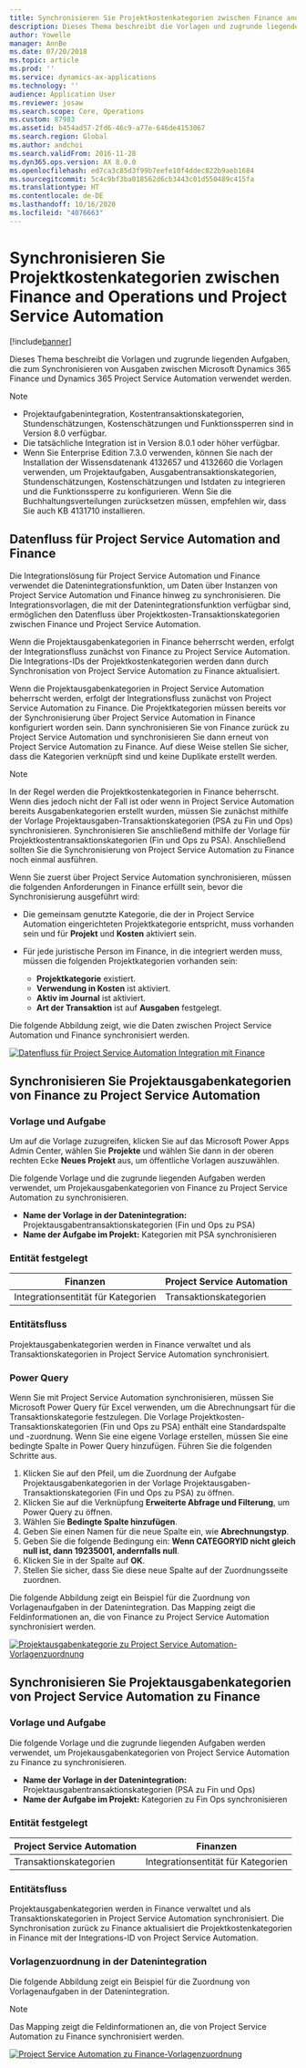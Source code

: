 ```yaml
---
title: Synchronisieren Sie Projektkostenkategorien zwischen Finance and Operations und Project Service Automation
description: Dieses Thema beschreibt die Vorlagen und zugrunde liegenden Aufgaben, die zum Synchronisieren von Projektkostenkategorien zwischen Microsoft Dynamics 365 Finance und Dynamics 365 Project Service Automation verwendet werden.
author: Yowelle
manager: AnnBe
ms.date: 07/20/2018
ms.topic: article
ms.prod: ''
ms.service: dynamics-ax-applications
ms.technology: ''
audience: Application User
ms.reviewer: josaw
ms.search.scope: Core, Operations
ms.custom: 87983
ms.assetid: b454ad57-2fd6-46c9-a77e-646de4153067
ms.search.region: Global
ms.author: andchoi
ms.search.validFrom: 2016-11-28
ms.dyn365.ops.version: AX 8.0.0
ms.openlocfilehash: ed7ca3c85d3f99b7eefe10f4ddec822b9aeb1684
ms.sourcegitcommit: 5c4c9bf3ba018562d6cb3443c01d550489c415fa
ms.translationtype: HT
ms.contentlocale: de-DE
ms.lasthandoff: 10/16/2020
ms.locfileid: "4076663"
---
```

# <a name="synchronize-project-expense-categories-between-finance-and-operations-and-project-service-automation"></a>Synchronisieren Sie Projektkostenkategorien zwischen Finance and Operations und Project Service Automation

[!include[banner](../includes/banner.md)]

Dieses Thema beschreibt die Vorlagen und zugrunde liegenden Aufgaben, die zum Synchronisieren von Ausgaben zwischen Microsoft Dynamics 365 Finance und Dynamics 365 Project Service Automation verwendet werden.

> [!NOTE]
> - Projektaufgabenintegration, Kostentransaktionskategorien, Stundenschätzungen, Kostenschätzungen und Funktionssperren sind in Version 8.0 verfügbar.
> - Die tatsächliche Integration ist in Version 8.0.1 oder höher verfügbar.
> - Wenn Sie Enterprise Edition 7.3.0 verwenden, können Sie nach der Installation der Wissensdatenank 4132657 und 4132660 die Vorlagen verwenden, um Projektaufgaben, Ausgabentransaktionskategorien, Stundenschätzungen, Kostenschätzungen und Istdaten zu integrieren und die Funktionssperre zu konfigurieren. Wenn Sie die Buchhaltungsverteilungen zurücksetzen müssen, empfehlen wir, dass Sie auch KB 4131710 installieren.

## <a name="data-flow-for-project-service-automation-and-finance"></a>Datenfluss für Project Service Automation and Finance

Die Integrationslösung für Project Service Automation und Finance verwendet die Datenintegrationsfunktion, um Daten über Instanzen von Project Service Automation und Finance hinweg zu synchronisieren. Die Integrationsvorlagen, die mit der Datenintegrationsfunktion verfügbar sind, ermöglichen den Datenfluss über Projektkosten-Transaktionskategorien zwischen Finance und Project Service Automation.

Wenn die Projektausgabenkategorien in Finance beherrscht werden, erfolgt der Integrationsfluss zunächst von Finance zu Project Service Automation. Die Integrations-IDs der Projektkostenkategorien werden dann durch Synchronisation von Project Service Automation zu Finance aktualisiert.

Wenn die Projektausgabenkategorien in Project Service Automation beherrscht werden, erfolgt der Integrationsfluss zunächst von Project Service Automation zu Finance. Die Projektkategorien müssen bereits vor der Synchronisierung über Project Service Automation in Finance konfiguriert worden sein. Dann synchronisieren Sie von Finance zurück zu Project Service Automation und synchronisieren Sie dann erneut von Project Service Automation zu Finance. Auf diese Weise stellen Sie sicher, dass die Kategorien verknüpft sind und keine Duplikate erstellt werden.

> [!NOTE]
> In der Regel werden die Projektkostenkategorien in Finance beherrscht. Wenn dies jedoch nicht der Fall ist oder wenn in Project Service Automation bereits Ausgabenkategorien erstellt wurden, müssen Sie zunächst mithilfe der Vorlage Projektausgaben-Transaktionskategorien (PSA zu Fin und Ops) synchronisieren. Synchronisieren Sie anschließend mithilfe der Vorlage für Projektkostentransaktionskategorien (Fin und Ops zu PSA). Anschließend sollten Sie die Synchronisierung von Project Service Automation zu Finance noch einmal ausführen.
>
> Wenn Sie zuerst über Project Service Automation synchronisieren, müssen die folgenden Anforderungen in Finance erfüllt sein, bevor die Synchronisierung ausgeführt wird:
>
> - Die gemeinsam genutzte Kategorie, die der in Project Service Automation eingerichteten Projektkategorie entspricht, muss vorhanden sein und für **Projekt** und **Kosten** aktiviert sein.
> - Für jede juristische Person im Finance, in die integriert werden muss, müssen die folgenden Projektkategorien vorhanden sein:
>
>     - **Projektkategorie** existiert. 
>     - **Verwendung in Kosten** ist aktiviert.
>     - **Aktiv im Journal** ist aktiviert.
>     - **Art der Transaktion** ist auf **Ausgaben** festgelegt.

Die folgende Abbildung zeigt, wie die Daten zwischen Project Service Automation und Finance synchronisiert werden.

[![Datenfluss für Project Service Automation Integration mit Finance](./media/ProjectExpenseCategoriesFlow.png)](./media/ProjectExpenseCategoriesFlow.png)

## <a name="project-expense-category-synchronization-from-finance-to-project-service-automation"></a>Synchronisieren Sie Projektausgabenkategorien von Finance zu Project Service Automation

### <a name="template-and-task"></a>Vorlage und Aufgabe

Um auf die Vorlage zuzugreifen, klicken Sie auf das Microsoft Power Apps Admin Center, wählen Sie **Projekte** und wählen Sie dann in der oberen rechten Ecke **Neues Projekt** aus, um öffentliche Vorlagen auszuwählen.

Die folgende Vorlage und die zugrunde liegenden Aufgaben werden verwendet, um Projekausgabenkategorien von Finance zu Project Service Automation zu synchronisieren.

- **Name der Vorlage in der Datenintegration:** Projektausgabentransaktionskategorien (Fin und Ops zu PSA)
- **Name der Aufgabe im Projekt:** Kategorien mit PSA synchronisieren

### <a name="entity-set"></a>Entität festgelegt

| Finanzen                           | Project Service Automation |
|-----------------------------------|----------------------------|
| Integrationsentität für Kategorien | Transaktionskategorien     |

### <a name="entity-flow"></a>Entitätsfluss

Projektausgabenkategorien werden in Finance verwaltet und als Transaktionskategorien in Project Service Automation synchronisiert.

### <a name="power-query"></a>Power Query

Wenn Sie mit Project Service Automation synchronisieren, müssen Sie Microsoft Power Query für Excel verwenden, um die Abrechnungsart für die Transaktionskategorie festzulegen. Die Vorlage Projektkosten-Transaktionskategorien (Fin und Ops zu PSA) enthält eine Standardspalte und -zuordnung. Wenn Sie eine eigene Vorlage erstellen, müssen Sie eine bedingte Spalte in Power Query hinzufügen. Führen Sie die folgenden Schritte aus.

1. Klicken Sie auf den Pfeil, um die Zuordnung der Aufgabe Projektausgabenkategorien in der Vorlage Projektausgaben-Transaktionskategorien (Fin und Ops zu PSA) zu öffnen.
2. Klicken Sie auf die Verknüpfung **Erweiterte Abfrage und Filterung**, um Power Query zu öffnen.
2. Wählen Sie **Bedingte Spalte hinzufügen**.
3. Geben Sie einen Namen für die neue Spalte ein, wie **Abrechnungstyp**.
4. Geben Sie die folgende Bedingung ein: **Wenn CATEGORYID nicht gleich null ist, dann 19235001, andernfalls null**.
5. Klicken Sie in der Spalte auf **OK**.
6. Stellen Sie sicher, dass Sie diese neue Spalte auf der Zuordnungsseite zuordnen.

Die folgende Abbildung zeigt ein Beispiel für die Zuordnung von Vorlagenaufgaben in der Datenintegration. Das Mapping zeigt die Feldinformationen an, die von Finance zu Project Service Automation synchronisiert werden.

[![Projektausgabenkategorie zu Project Service Automation-Vorlagenzuordnung](./media/ProjectExpenseCategoriesToPSAMapping.jpg)](./media/ProjectExpenseCategoriesToPSAMapping.jpg)

## <a name="project-expense-category-synchronization-from-project-service-automation-to-finance"></a>Synchronisieren Sie Projektausgabenkategorien von Project Service Automation zu Finance

### <a name="template-and-task"></a>Vorlage und Aufgabe

Die folgende Vorlage und die zugrunde liegenden Aufgaben werden verwendet, um Projekausgabenkategorien von Project Service Automation zu Finance zu synchronisieren.

- **Name der Vorlage in der Datenintegration:** Projektausgabentransaktionskategorien (PSA zu Fin und Ops)
- **Name der Aufgabe im Projekt:** Kategorien zu Fin Ops synchronisieren

### <a name="entity-set"></a>Entität festgelegt

| Project Service Automation | Finanzen                           |
|----------------------------|-----------------------------------|
| Transaktionskategorien     | Integrationsentität für Kategorien |

### <a name="entity-flow"></a>Entitätsfluss

Projektausgabenkategorien werden in Finance verwaltet und als Transaktionskategorien in Project Service Automation synchronisiert. Die Synchronisation zurück zu Finance aktualisiert die Projektkostenkategorien in Finance mit der Integrations-ID von Project Service Automation.

### <a name="template-mapping-in-data-integration"></a>Vorlagenzuordnung in der Datenintegration

Die folgende Abbildung zeigt ein Beispiel für die Zuordnung von Vorlagenaufgaben in der Datenintegration.

> [!NOTE]
> Das Mapping zeigt die Feldinformationen an, die von Project Service Automation zu Finance synchronisiert werden.

[![Project Service Automation zu Finance-Vorlagenzuordnung](./media/ProjectExpenseCategoriesToFinOpsMapping.jpg)](./media/ProjectExpenseCategoriesToFinOpsMapping.jpg)
